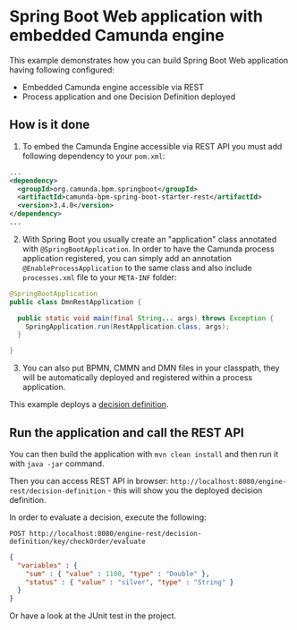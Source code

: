 # Spring Boot Web application with embedded Camunda engine

This example demonstrates how you can build Spring Boot Web application having following configured:
* Embedded Camunda engine accessible via REST
* Process application and one Decision Definition deployed


## How is it done

1. To embed the Camunda Engine accessible via REST API you must add following dependency to your `pom.xml`:

```xml
...
<dependency>
  <groupId>org.camunda.bpm.springboot</groupId>
  <artifactId>camunda-bpm-spring-boot-starter-rest</artifactId>
  <version>3.4.0</version>
</dependency>
...
```

2. With Spring Boot you usually create an "application" class annotated with `@SpringBootApplication`. In order to have the Camunda process application
registered, you can simply add an annotation `@EnableProcessApplication` to the same class and also include `processes.xml` file to your `META-INF` folder:

```java
@SpringBootApplication
public class DmnRestApplication {

  public static void main(final String... args) throws Exception {
    SpringApplication.run(RestApplication.class, args);
  }

}
```

3. You can also put BPMN, CMMN and DMN files in your classpath, they will be automatically deployed and registered within a process application.

This example deploys a [decision definition](./src/main/resources/dmn/check-order.dmn).

## Run the application and call the REST API

You can then build the application with `mvn clean install` and then run it with `java -jar` command.

Then you can access REST API in browser: `http://localhost:8080/engine-rest/decision-definition` - this will show you the deployed decision definition.

In order to evaluate a decision, execute the following:

`POST http://localhost:8080/engine-rest/decision-definition/key/checkOrder/evaluate`

```json
{
  "variables" : {
    "sum" : { "value" : 1100, "type" : "Double" },
    "status" : { "value" : "silver", "type" : "String" }
  }
}
```

Or have a look at the JUnit test in the project.
